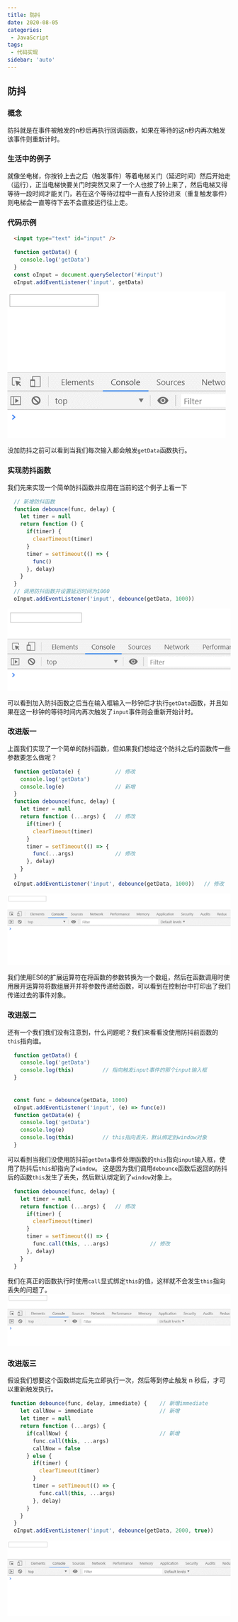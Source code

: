 ```yaml
---
title: 防抖
date: 2020-08-05
categories: 
 - JavaScript
tags:
 - 代码实现
sidebar: 'auto'
---
```


## 防抖
  ### 概念
  防抖就是在事件被触发的n秒后再执行回调函数，如果在等待的这n秒内再次触发该事件则重新计时。
  ### 生活中的例子
  就像坐电梯，你按铃上去之后（触发事件）等着电梯关门（延迟时间）然后开始走（运行），正当电梯快要关门时突然又来了一个人也按了铃上来了，然后电梯又得等待一段时间才能关门，若在这个等待过程中一直有人按铃进来（重复触发事件）则电梯会一直等待下去不会直接运行往上走。
  ### 代码示例
  ``` html
    <input type="text" id="input" />
  ```
  ``` js
    function getData() {
      console.log('getData')
    }
    const oInput = document.querySelector('#input')
    oInput.addEventListener('input', getData)
  ```
  ![没加防抖](./images/v1/nodebounce.gif)

  没加防抖之前可以看到当我们每次输入都会触发`getData`函数执行。
  ### 实现防抖函数
  我们先来实现一个简单防抖函数并应用在当前的这个例子上看一下
  ``` js
    // 新增防抖函数 
    function debounce(func, delay) {
      let timer = null
      return function () {
        if(timer) {
          clearTimeout(timer)
        }
        timer = setTimeout(() => {
          func()
        }, delay)
      }
    }
    // 调用防抖函数并设置延迟时间为1000
    oInput.addEventListener('input', debounce(getData, 1000))
  ```
  ![加防抖](./images/v1/debounce.gif)

  可以看到加入防抖函数之后当在输入框输入一秒钟后才执行`getData`函数，并且如果在这一秒钟的等待时间内再次触发了`input`事件则会重新开始计时。

  ### 改进版一
  上面我们实现了一个简单的防抖函数，但如果我们想给这个防抖之后的函数传一些参数要怎么做呢？

  ``` js
    function getData(e) {           // 修改
      console.log('getData')
      console.log(e)                // 新增
    }
    function debounce(func, delay) {
      let timer = null
      return function (...args) {   // 修改
        if(timer) {
          clearTimeout(timer)
        }
        timer = setTimeout(() => {
          func(...args)             // 修改
        }, delay)
      }
    }
    oInput.addEventListener('input', debounce(getData, 1000))   // 修改
  ```
  ![加防抖](./images/v1/debounce1.gif)

  我们使用ES6的扩展运算符在将函数的参数转换为一个数组，然后在函数调用时使用展开运算符将数组展开并将参数传递给函数，可以看到在控制台中打印出了我们传递过去的事件对象。

  ### 改进版二

  还有一个我们我们没有注意到，什么问题呢？我们来看看没使用防抖前函数的`this`指向谁。
  ``` js
    function getData() {
      console.log('getData')
      console.log(this)         // 指向触发input事件的那个input输入框
    }


    const func = debounce(getData, 1000)
    oInput.addEventListener('input', (e) => func(e))
    function getData(e) {
      console.log('getData')
      console.log(e)
      console.log(this)         // this指向丢失，默认绑定到window对象
    }
  ```
  可以看到当我们没使用防抖前`getData`事件处理函数的`this`指向`input`输入框，使用了防抖后`this`却指向了`window`。
  这是因为我们调用`debounce`函数后返回的防抖后的函数`this`发生了丢失，然后默认绑定到了`window`对象上。
  ``` js
    function debounce(func, delay) {
      let timer = null
      return function (...args) {   // 修改
        if(timer) {
          clearTimeout(timer)
        }
        timer = setTimeout(() => {
          func.call(this, ...args)             // 修改
        }, delay)
      }
    }
  ```
  我们在真正的函数执行时使用`call`显式绑定`this`的值，这样就不会发生`this`指向丢失的问题了。
  ![修复this指向](./images/v1/debounce2.gif)
  ### 改进版三
  假设我们想要这个函数绑定后先立即执行一次，然后等到停止触发 n 秒后，才可以重新触发执行。
  ``` js
   function debounce(func, delay, immediate) {    // 新增immediate
      let callNow = immediate                     // 新增
      let timer = null
      return function (...args) { 
        if(callNow) {                             // 新增
          func.call(this, ...args)
          callNow = false
        } else {
          if(timer) {
            clearTimeout(timer)
          }
          timer = setTimeout(() => {
            func.call(this, ...args)
          }, delay)
        }
      }
    }
    oInput.addEventListener('input', debounce(getData, 2000, true))
  ```
  ![加立即执行](./images/v1/debounce3.gif)

